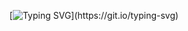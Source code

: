 <div align="center">
  
[![Typing SVG](https://readme-typing-svg.demolab.com?font=Oleo+Script&size=35&pause=1000&color=337EB4&center=true&vCenter=true&width=435&height=165&lines=Hi+there%2C+I'm+Daesun.)](https://git.io/typing-svg)

</div>
